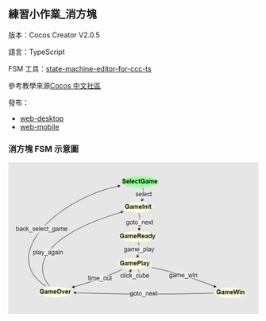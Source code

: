 ## 練習小作業_消方塊

版本：Cocos Creator V2.0.5

語言：TypeScript

FSM 工具：[state-machine-editor-for-ccc-ts](https://github.com/linhaiwei123/state-machine-editor-for-ccc-ts.git)

參考教學來源[Cocos 中文社區](https://forum.cocos.com/t/cocos-creator-typescript/46515)

發布：
* [web-desktop](https://az198071123.nctu.me/homework_cube/build/web-desktop)
* [web-mobile](https://az198071123.nctu.me/homework_cube/build/web-mobile)

### 消方塊 FSM 示意圖
![image](https://github.com/az198071123/test_CocosCreator_Cube/blob/master/CubeGameFSM.PNG)
